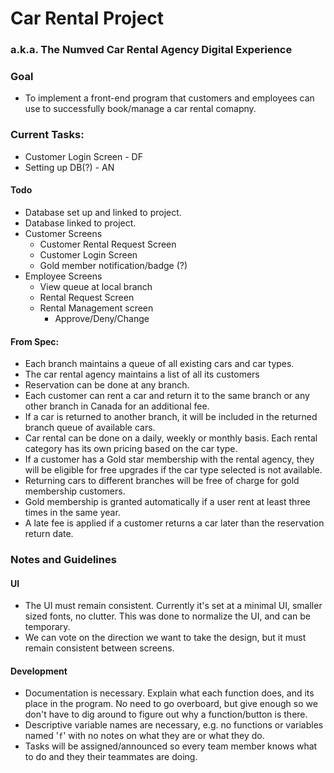 # Car Rental Project
### a.k.a. The Numved Car Rental Agency Digital Experience 

### Goal
- To implement a front-end program that customers and employees can use to successfully book/manage a car rental comapny.

### Current Tasks:
- Customer Login Screen - DF
- Setting up DB(?) - AN


#### Todo
- Database set up and linked to project.
- Database linked to project.
- Customer Screens
  - Customer Rental Request Screen
  - Customer Login Screen
  - Gold member notification/badge (?)
- Employee Screens
    - View queue at local branch
    - Rental Request Screen
    - Rental Management screen
      - Approve/Deny/Change


#### From Spec:
- Each branch maintains a queue of all existing cars and car types.
- The car rental agency maintains a list of all its customers
- Reservation can be done at any branch. 
- Each customer can rent a car and return it to the same branch or any other branch in Canada for an additional fee.
- If a car is returned to another branch, it will be included in the returned branch queue of available cars.
- Car rental can be done on a daily, weekly or monthly basis. Each rental category has its own pricing based on the car type.
- If a customer has a Gold star membership with the rental agency, they will be eligible for free upgrades if the car type selected is not available. 
- Returning cars to different branches will be free of charge for gold membership customers.
- Gold membership is granted automatically if a user rent at least three times in the same year.
- A late fee is applied if a customer returns a car later than the reservation return date.


### Notes and Guidelines
#### UI
  - The UI must remain consistent. Currently it's set at a minimal UI, smaller sized fonts, no clutter. This was done to normalize the UI, and can be temporary.
  - We can vote on the direction we want to take the design, but it must remain consistent between screens.

#### Development
  - Documentation is necessary. Explain what each function does, and its place in the program. No need to go overboard, but give enough so we don't have to dig around to figure out why a function/button is there.
  - Descriptive variable names are necessary, e.g. no functions or variables named '`f`' with no notes on what they are or what they do.
  - Tasks will be assigned/announced so every team member knows what to do and they their teammates are doing. 



